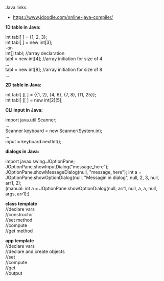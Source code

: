 Java links:
* https://www.jdoodle.com/online-java-compiler/
  
  
**1D table in Java:** 
  
  int tabl[ ] = {1, 2, 3};  
  int tabl[ ] = new int[3];  
  -or-  
  int[] tabl;   //array declaration   
  tabl = new int[4];  //array initiation for size of 4  
  ...  
  tabl = new int[8];  //array initiation for size of 8  
  ...  

 **2D table in Java:**  
 
  int tabl[ ][ ] = {{1, 2}, {4, 6}, {7, 8}, {11, 25}};  
  int tabl[ ][ ] = new int[2][5];  
  
 **CLI input in Java:**
 
  import java.util.Scanner;  
  ...  
  Scanner keyboard = new Scanner(System.in);  
  ...  
  input = keyboard.nextInt(); 
  
 **dialogs in Java:**
 
  import javax.swing.JOptionPane;  
  JOptionPane.showInputDialog("message_here");
  JOptionPane.showMessageDialog(null, "message_here");
  int a = JOptionPane.showOptionDialog(null, "Messagin in dialog", null, 2, 3, null, arr1, 2);  
  (manual: int a = JOptionPane.showOptionDialog(null, arr1, null, a, a, null, args, arr1);)  
  
  
**class template**  
//declare vars  
//constructor  
//set method  
//compute  
//get method  
  
**app template**  
//declare vars  
//declare and create objects  
//set  
//compute  
//get  
//output  
  
